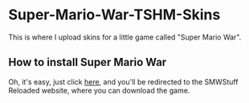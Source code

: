 # Super-Mario-War-TSHM-Skins
This is where I upload skins for a little game called "Super Mario War".

## How to install Super Mario War
Oh, it's easy, just click [here](http://smwstuff.net/game), and you'll be redirected to the SMWStuff Reloaded website, where you can download the game.

